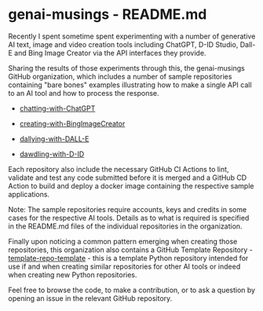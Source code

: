 # genai-musings - README.md

Recently I spent sometime spent experimenting with a number of generative AI text, image and video creation tools including ChatGPT, D-ID Studio, Dall-E and Bing Image Creator via the API interfaces they provide.

Sharing the results of those experiments through this, the genai-musings GitHub organization, which includes a number of sample repositories containing "bare bones" examples illustrating how to make a single API call to an AI tool and how to process the response.

- [chatting-with-ChatGPT](https://github.com/genai-musings/chatting-with-ChatGPT)

- [creating-with-BingImageCreator](https://github.com/genai-musings/creating-with-BingImageCreator)

- [dallying-with-DALL-E](https://github.com/genai-musings/dallying-with-DALL-E)

- [dawdling-with-D-ID](https://github.com/genai-musings/dawdling-with-D-ID)


Each repository also include the necessary GitHub CI Actions to lint, validate and test any code submitted before it is merged and a GitHub CD Action to build and deploy a docker image containing the respective sample applications.

Note: The sample repositories require accounts, keys and credits in some cases for the respective AI tools. Details as to what is required is specified in the README.md files of the individual repositories in the organization.

Finally upon noticing a common pattern emerging when creating those repositories, this organization also contains a GitHub Template Repository -[template-repo-template](https://github.com/genai-musings/template-repo-template) - this is a template Python repository intended for use if and when creating similar repositories for other AI tools or indeed when creating new Python repositories.

Feel free to browse the code, to make a contribution, or to ask a question by opening an issue in the relevant GitHub repository.